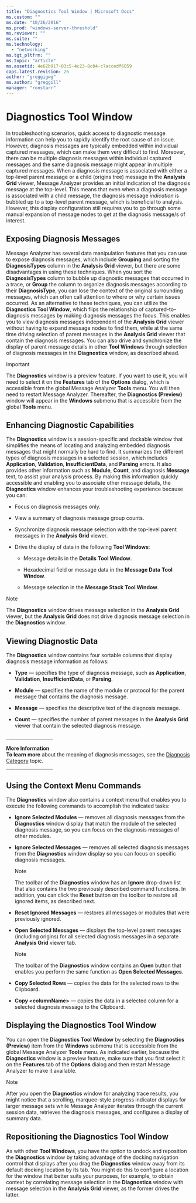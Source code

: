 ```yaml
---
title: "Diagnostics Tool Window | Microsoft Docs"
ms.custom: ""
ms.date: "10/26/2016"
ms.prod: "windows-server-threshold"
ms.reviewer: ""
ms.suite: ""
ms.technology: 
  - "networking"
ms.tgt_pltfrm: ""
ms.topic: "article"
ms.assetid: 4e62b917-03c5-4c23-8c04-c7accedf6059
caps.latest.revision: 26
author: "greggigwg"
ms.author: "greggill"
manager: "ronstarr"
---
```

# Diagnostics Tool Window
In troubleshooting scenarios, quick access to diagnostic message information can help you to rapidly identify the root cause of an issue. However, diagnosis messages are typically embedded within individual captured messages, which can make them very difficult to find. Moreover, there can be multiple diagnosis messages within individual captured messages and the same diagnosis message might appear in multiple captured messages. When a diagnosis message is associated with either a top-level parent message or a child (origins tree) message in the **Analysis Grid** viewer, Message Analyzer provides an initial indication of the diagnosis message at the top-level. This means that even when a diagnosis message is associated with a child message, the diagnosis message *indication* is bubbled up to a top-level parent message, which is beneficial to analysis. However, this display configuration still requires you to go through some manual expansion of message nodes to get at the diagnosis message/s of interest.  
  
## Exposing Diagnosis Messages  
 Message Analyzer has several data manipulation features that you can use to expose diagnosis messages, which include **Grouping** and sorting the **DiagnosisTypes** column in the **Analysis Grid** viewer, but there are some disadvantages in using these techniques. When you sort the **DiagnosisTypes** column to bubble up diagnostic messages that occurred in a trace, or **Group** the column to organize diagnosis messages according to their **DiagnosisType**, you can lose the context of the original surrounding messages, which can often call attention to where or why certain issues occurred. As an alternative to these techniques, you can utilize the **Diagnostics** **Tool Window**, which flips the relationship of captured-to-diagnosis messages by making diagnosis messages the focus. This enables you to view diagnosis messages independent of the **Analysis Grid** viewer without having to expand message nodes to find them, while at the same time driving selection of parent messages in the **Analysis Grid** viewer that contain the diagnosis messages. You can also drive and synchronize the display of parent message details in other **Tool Windows** through selection of diagnosis messages in the **Diagnostics** window, as described ahead.  
  
> [!IMPORTANT]
>  The **Diagnostics** window is a preview feature. If you want to use it, you will need to select it on the **Features** tab of the **Options** dialog, which is accessible from the global Message Analyzer **Tools** menu. You will then need to restart Message Analyzer. Thereafter, the **Diagnostics (Preview)** window will appear in the **Windows** submenu that is accessible from the global **Tools** menu.  
  
## Enhancing Diagnostic Capabilities  
 The **Diagnostics** window is a session-specific and dockable window that simplifies the means of locating and analyzing embedded diagnosis messages that might normally be hard to find. It summarizes the different types of diagnosis messages in a selected session, which includes **Application**, **Validation**, **InsufficientData**, and **Parsing** errors. It also provides other information such as **Module**, **Count**, and diagnosis **Message** text, to assist your analysis process. By making this information quickly accessible and enabling you to associate other message details, the **Diagnostics** window enhances your troubleshooting experience because you can:  
  
-   Focus on diagnosis messages only.  
  
-   View a summary of diagnosis message group counts.  
  
-   Synchronize diagnosis message selection with the top-level parent messages in the **Analysis Grid** viewer.  
  
-   Drive the display of data in the following **Tool Windows**:  
  
    -   Message details in the **Details** **Tool Window**.  
  
    -   Hexadecimal field or message data in the **Message Data** **Tool Window**.  
  
    -   Message selection in the **Message Stack** **Tool Window**.  
  
> [!NOTE]
>  The **Diagnostics** window drives message selection in the **Analysis Grid** viewer, but the **Analysis Grid** does not drive diagnosis message selection in the **Diagnostics** window.  
  
## Viewing Diagnostic Data  
 The **Diagnostics** window contains four sortable columns that display diagnosis message information as follows:  
  
-   **Type** — specifies the type of diagnosis message, such as **Application**, **Validation**, **InsufficientData**, or **Parsing**.  
  
-   **Module** — specifies the name of the module or protocol for the parent message that contains the diagnosis message.  
  
-   **Message** — specifies the descriptive text of the diagnosis message.  
  
-   **Count** — specifies the number of parent messages in the **Analysis Grid** viewer that contain the selected diagnosis message.  
  
 ___________________\_  
  
 **More Information**   
 **To learn more** about the meaning of diagnosis messages, see the [Diagnosis Category](filtering-live-trace-session-results.md#BKMK_DiagnosisEnums) topic.  
___________________\_  
  
## Using the Context Menu Commands  
 The **Diagnostics** window also contains a context menu that enables you to execute the following commands to accomplish the indicated tasks:  
  
-   **Ignore Selected Modules** — removes all diagnosis messages from the **Diagnostics** window display that match the module of the selected diagnosis message, so you can focus on the diagnosis messages of other modules.  
  
-   **Ignore Selected Messages** — removes all selected diagnosis messages from the **Diagnostics** window display so you can focus on specific diagnosis messages.  
  
    > [!NOTE]
    >  The toolbar of the **Diagnostics** window has an **Ignore** drop-down list that also contains the two previously described command functions. In addition, you can click the **Reset** button on the toolbar to restore all ignored items, as described next.  
  
-   **Reset Ignored Messages** — restores all messages or modules that were previously ignored.  
  
-   **Open Selected Messages** — displays the top-level parent messages (including origins) for all selected diagnosis messages in a separate **Analysis Grid** viewer tab.  
  
    > [!NOTE]
    >  The toolbar of the **Diagnostics** window contains an **Open** button that enables you perform the same function as **Open Selected Messages**.  
  
-   **Copy Selected Rows** — copies the data for the selected rows to the Clipboard.  
  
-   **Copy \<columnName>** — copies the data in a selected column for a selected diagnosis message to the Clipboard.  
  
## Displaying the Diagnostics Tool Window  
 You can open the **Diagnostics** **Tool Window** by selecting the **Diagnostics (Preview)** item from the **Windows** submenu that is accessible from the global Message Analyzer **Tools** menu. As indicated earlier, because the **Diagnostics** window is a preview feature, make sure that you first select it on the **Features** tab of the **Options** dialog and then restart Message Analyzer to make it available.  
  
> [!NOTE]
>  After you open the **Diagnostics** window for analyzing trace results, you might notice that a scrolling, marquee-style progress indicator displays for larger message sets while Message Analyzer iterates through the current session data, retrieves the diagnosis messages, and configures a display of summary data.  
  
## Repositioning the Diagnostics Tool Window  
 As with other **Tool Windows**, you have the option to undock and reposition the **Diagnostics** window by taking advantage of the docking navigation control that displays after you drag the **Diagnostics** window away from its default docking location by its tab. You might do this to configure a location for the window that better suits your purposes, for example, to obtain context by correlating message selection in the **Diagnostics** window with message selection in the **Analysis Grid** viewer, as the former drives the latter.